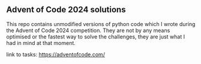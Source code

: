 Advent of Code 2024 solutions
--
This repo contains unmodified versions of python code which I wrote during the Advent of Code 2024 competition. They are not by any means optimised or the fastest way to solve the challenges, they are just what I had in mind at that moment.

link to tasks: https://adventofcode.com/
